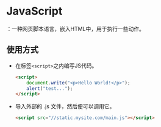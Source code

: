 # JavaScript

：一种网页脚本语言，嵌入HTML中，用于执行一些动作。

## 使用方式

- 在标签`<script>`之内编写JS代码。

    ```html
    <script>
        document.write("<p>Hello World!</p>");
        alert("test...");
    </script>
    ```

- 导入外部的 .js 文件，然后便可以调用它。

    ```html
    <script src="//static.mysite.com/main.js"></script>
    ```
